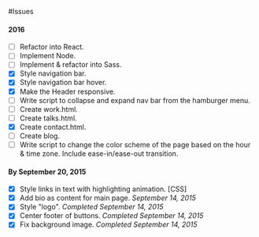 #Issues

#### 2016

- [ ] Refactor into React.
- [ ] Implement Node.
- [ ] Implement & refactor into Sass.
- [x] Style navigation bar.
- [x] Style navigation bar hover.
- [x] Make the Header responsive.
- [ ] Write script to collapse and expand nav bar from the hamburger menu.
- [ ] Create work.html.
- [ ] Create talks.html.
- [x] Create contact.html.
- [ ] Create blog.
- [ ] Write script to change the color scheme of the page based on the hour & time zone. Include ease-in/ease-out transition.

#### By September 20, 2015

- [x] Style links in text with highlighting animation. [CSS]
- [x] Add bio as content for main page. _September 14, 2015_
- [x] Style "logo". _Completed September 14, 2015_
- [x] Center footer of buttons. _Completed September 14, 2015_
- [x] Fix background image. _Completed September 14, 2015_
